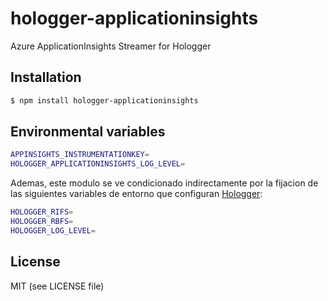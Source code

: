 # hologger-applicationinsights

Azure ApplicationInsights Streamer for Hologger




## Installation

```bash
$ npm install hologger-applicationinsights
```




## Environmental variables

```bash
APPINSIGHTS_INSTRUMENTATIONKEY=
HOLOGGER_APPLICATIONINSIGHTS_LOG_LEVEL=
```

Ademas, este modulo se ve condicionado indirectamente por la fijacion de las 
siguientes variables de entorno que configuran [Hologger]():  

```bash
HOLOGGER_RIFS=
HOLOGGER_RBFS=
HOLOGGER_LOG_LEVEL=
```




## License

MIT (see LICENSE file)